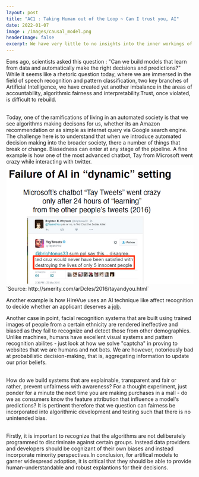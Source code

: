 ```yaml
---
layout: post
title: "AC1 : Taking Human out of the Loop ~ Can I trust you, AI"
date: 2022-01-07
image : /images/causal_model.png
headerImage: false
excerpt: We have very little to no insights into the inner workings of artifical intelligence tools and this severly impacts how we formalize expectations around generating trust in a black box model.  
---
```


<p>Eons ago, scientists asked this question : "Can we build models that learn from data and automatically make the right decisions and predictions?" While it seems like a rhetoric question today, where we are immersed in the field of speech recognition and pattern classification, two key branches of Artificial Intelligence, we have created yet another imbalance in the areas of accountability, algorithmic fairness and interpretability.Trust, once violated, is difficult to rebuild. <br><br></p>

<p>Today, one of the ramifications of living in an automated society is that we see algorithms making decisons for us, whether its an Amazon recommendation or as simple as internet query via Google search engine. The challenge here is to understand that when we introduce automated decision making into the broader society, there a number of things that break or change. Biasedness can enter at any stage of the pipeline. A fine example is how one of the most advanced chatbot, Tay from Microsoft went crazy while interacting with twitter. <img src="/images/AI-General/AI_Microsoft_Chatbot.png" class="inline"/><br>        
`Source: http://smerity.com/arDcles/2016/tayandyou.html`

  Another example is how HireVue uses an AI technique like affect recognition to decide whether an applicant deserves a [job](https://www.washingtonpost.com/technology/2019/10/22/ai-hiring-face-scanning-algorithm-increasingly-decides-whether-you-deserve-job/).
  
Another case in point, facial recognition systems that are built using trained images of people from a certain ethnicity are rendered ineffective and biased as they fail to recognize and detect those from other demographics. Unlike machines, humans have excellent visual systems and pattern recognition abilites - just look at how we solve "captcha" in proving to websites that we are humans and not bots. We are however, notoriously bad at probabilistic decision-making, that is, aggregating information to update our prior beliefs.<br><br></p>


<p>How do we build systems that are explainable, transparent and fair or rather, prevent unfairness with awareness? For a thought experiment, just ponder for a minute the next time you are making purchases in a mall - do we as consumers know the feature attribution that influence a model's predictions? It is pertinent therefore that we question can fairness be incorporated into algorithmic development and testing such that there is no unintended bias.<br><br></p> 

<p>Firstly, it is important to recognize that the algorithms are not deliberately programmed to discriminate against certain groups. Instead data providers and developers should be cognizant of their own biases and instead incorporate minority perspectives.In conclusion, for artifical models to garner widespread adoption, it is critical that they should be able to provide human-understandable and robust explantions for their decisions.<br><br></p>

